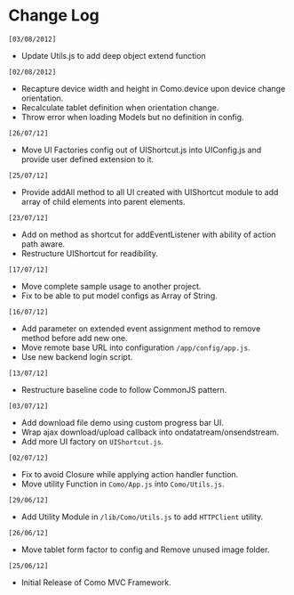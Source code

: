 Change Log
==========

`[03/08/2012]`

- Update Utils.js to add deep object extend function

`[02/08/2012]`

- Recapture device width and height in Como.device upon device change orientation.
- Recalculate tablet definition when orientation change.
- Throw error when loading Models but no definition in config.

`[26/07/12]`

- Move UI Factories config out of UIShortcut.js into UIConfig.js and provide user defined extension to it.

`[25/07/12]`

- Provide addAll method to all UI created with UIShortcut module to add array of child elements into parent elements.

`[23/07/12]`

- Add on method as shortcut for addEventListener with ability of action path aware.
- Restructure UIShortcut for readibility.

`[17/07/12]`

- Move complete sample usage to another project.
- Fix to be able to put model configs as Array of String.

`[16/07/12]`

- Add parameter on extended event assignment method to remove method before add new one.
- Move remote base URL into configuration `/app/config/app.js`.
- Use new backend login script.

`[13/07/12]`

- Restructure baseline code to follow CommonJS pattern.

`[03/07/12]`

- Add download file demo using custom progress bar UI.
- Wrap ajax download/upload callback into ondatatream/onsendstream.
- Add more UI factory on `UIShortcut.js`.

`[02/07/12]`

- Fix to avoid Closure while applying action handler function.
- Move utility Function in `Como/App.js` into `Como/Utils.js`.

`[29/06/12]`

- Add Utility Module in `/lib/Como/Utils.js` to add `HTTPClient` utility.

`[26/06/12]`

- Move tablet form factor to config and Remove unused image folder.

`[25/06/12]`

- Initial Release of Como MVC Framework.
